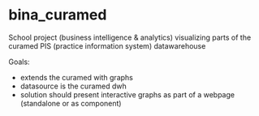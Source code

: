 # bina_curamed
School project (business intelligence &amp; analytics) visualizing parts of the curamed PIS (practice information system) datawarehouse

Goals:
  - extends the curamed with graphs
  - datasource is the curamed dwh
  - solution should present interactive graphs as part of a webpage (standalone or as component)
  